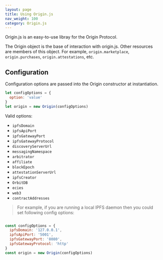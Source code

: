 ```yaml
---
layout: page
title: Using Origin.js
nav_weight: 100
category: Origin.js
---
```


Origin.js is an easy-to-use libray for the Origin Protocol. 

The Origin object is the base of interaction with origin.js. Other resources are members of this object. For example, `origin.marketplace`, `origin.purchases`, `origin.attestations`, etc.

## Configuration
Configuration options are passed into the Origin constructor at instantiation.

```javascript
let configOptions = {
  option: 'value'
}
let origin = new Origin(configOptions)
```

 Valid options:

 - `ipfsDomain`
 - `ipfsApiPort`
 - `ipfsGatewayPort`
 - `ipfsGatewayProtocol`
 - `discoveryServerUrl`
 - `messagingNamespace`
 - `arbitrator`
 - `affiliate`
 - `blockEpoch`
 - `attestationServerUrl`
 - `ipfsCreator`
 - `OrbitDB`
 - `ecies`
 - `web3`
 - `contractAddresses`

 > For example, if you are running a local IPFS daemon then you could set following config options:

```javascript

const configOptions = {
  ipfsDomain: '127.0.0.1',
  ipfsApiPort: '5001',
  ipfsGatewayPort: '8080',
  ipfsGatewayProtocol: 'http'
}
const origin = new Origin(configOptions)
```